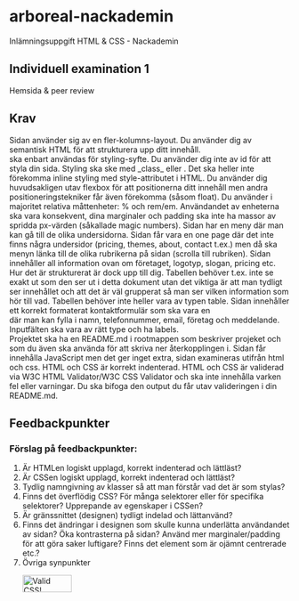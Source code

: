 # arboreal-nackademin
Inlämningsuppgift HTML &amp; CSS - Nackademin

<h2>Individuell examination 1</h2>
Hemsida & peer review


<h2>Krav</h2>
Sidan använder sig av en fler-kolumns-layout.
Du använder dig av semantisk HTML för att strukturera upp ditt innehåll. <div> ska enbart användas för styling-syfte.
Du använder dig inte av id för att styla din sida. Styling ska ske med _class_ eller <tag>. Det ska heller inte förekomma inline styling med style-attributet i HTML.
Du använder dig huvudsakligen utav flexbox för att positionerna ditt innehåll men andra positioneringstekniker får även förekomma (såsom float).
Du använder i majoritet relativa måttenheter: % och rem/em. Användandet av enheterna ska vara konsekvent, dina marginaler och padding ska inte ha massor av spridda px-värden (såkallade magic numbers).
Sidan har en meny där man kan gå till de olika undersidorna. Sidan får vara en one page där det inte finns några undersidor (pricing, themes, about, contact t.ex.) men då ska menyn länka till de olika rubrikerna på sidan (scrolla till rubriken).
Sidan innehåller all information ovan om företaget, logotyp, slogan, pricing etc. Hur det är strukturerat är dock upp till dig. Tabellen behöver t.ex. inte se exakt ut som den ser ut i detta dokument utan det viktiga är att man tydligt ser innehållet och att det är väl grupperat så man ser vilken information som hör till vad. Tabellen behöver inte heller vara av typen table.
Sidan innehåller ett korrekt formaterat kontaktformulär som ska vara en <form> där man kan fylla i namn, telefonnummer, email, företag och meddelande. Inputfälten ska vara av rätt type och ha labels.
<br>
Projektet ska ha en README.md i rootmappen som beskriver projeket och som du även ska använda för att skriva ner återkopplingen i.
Sidan får innehålla JavaScript men det ger inget extra, sidan examineras utifrån html och css.
HTML och CSS är korrekt indenterad.
HTML och CSS är validerad via W3C HTML Validator/W3C CSS Validator och ska inte innehålla varken fel eller varningar. Du ska bifoga den output du får utav valideringen i din README.md.

<h2>Feedbackpunkter</h2>
<h3>Förslag på feedbackpunkter:</h3>
<ol>
  <li>Är HTMLen logiskt upplagd, korrekt indenterad och lättläst?</li>
  <li>Är CSSen logiskt upplagd, korrekt indenterad och lättläst?</li>
  <li>Tydlig namngivning av klasser så att man förstår vad det är som stylas?</li>
  <li>Finns det överflödig CSS? För många selektorer eller för specifika selektorer? Upprepande av egenskaper i CSSen?</li>
  <li>Är gränssnittet (designen) tydligt indelad och lättanvänd?</li>
  <li>Finns det ändringar i designen som skulle kunna underlätta användandet av sidan? Öka kontrasterna på sidan? Använd mer marginaler/padding för att göra saker luftigare? Finns det element som är ojämnt centrerade etc.?</li>
  <li>Övriga synpunkter</li>
  
  <p>
    <a href="http://jigsaw.w3.org/css-validator/check/referer">
        <img style="border:0;width:88px;height:31px"
            src="http://jigsaw.w3.org/css-validator/images/vcss"
            alt="Valid CSS!" />
    </a>
</p>
